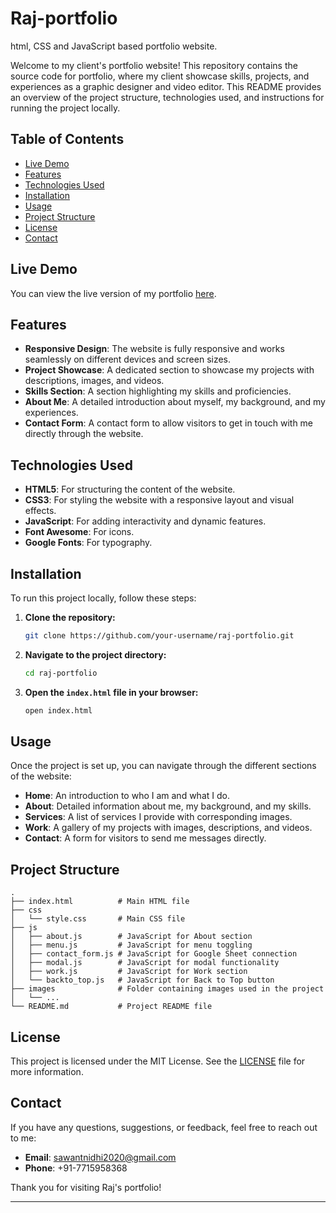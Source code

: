 # Raj-portfolio
html, CSS and JavaScript based portfolio website. 

Welcome to my client's portfolio website! This repository contains the source code for portfolio, where my client showcase skills, projects, and experiences as a graphic designer and video editor. This README provides an overview of the project structure, technologies used, and instructions for running the project locally.

## Table of Contents

- [Live Demo](#live-demo)
- [Features](#features)
- [Technologies Used](#technologies-used)
- [Installation](#installation)
- [Usage](#usage)
- [Project Structure](#project-structure)
- [License](#license)
- [Contact](#contact)

## Live Demo

You can view the live version of my portfolio [here](#).

## Features

- **Responsive Design**: The website is fully responsive and works seamlessly on different devices and screen sizes.
- **Project Showcase**: A dedicated section to showcase my projects with descriptions, images, and videos.
- **Skills Section**: A section highlighting my skills and proficiencies.
- **About Me**: A detailed introduction about myself, my background, and my experiences.
- **Contact Form**: A contact form to allow visitors to get in touch with me directly through the website.

## Technologies Used

- **HTML5**: For structuring the content of the website.
- **CSS3**: For styling the website with a responsive layout and visual effects.
- **JavaScript**: For adding interactivity and dynamic features.
- **Font Awesome**: For icons.
- **Google Fonts**: For typography.

## Installation

To run this project locally, follow these steps:

1. **Clone the repository:**

   ```bash
   git clone https://github.com/your-username/raj-portfolio.git
   ```

2. **Navigate to the project directory:**

   ```bash
   cd raj-portfolio
   ```

3. **Open the `index.html` file in your browser:**

   ```bash
   open index.html
   ```

## Usage

Once the project is set up, you can navigate through the different sections of the website:

- **Home**: An introduction to who I am and what I do.
- **About**: Detailed information about me, my background, and my skills.
- **Services**: A list of services I provide with corresponding images.
- **Work**: A gallery of my projects with images, descriptions, and videos.
- **Contact**: A form for visitors to send me messages directly.

## Project Structure

```
.
├── index.html          # Main HTML file
├── css
│   └── style.css       # Main CSS file
├── js
│   ├── about.js        # JavaScript for About section
│   ├── menu.js         # JavaScript for menu toggling
│   ├── contact_form.js # JavaScript for Google Sheet connection
│   ├── modal.js        # JavaScript for modal functionality
│   ├── work.js         # JavaScript for Work section
│   └── backto_top.js   # JavaScript for Back to Top button
├── images              # Folder containing images used in the project
│   └── ...
└── README.md           # Project README file
```


## License

This project is licensed under the MIT License. See the [LICENSE](LICENSE) file for more information.

## Contact

If you have any questions, suggestions, or feedback, feel free to reach out to me:

- **Email**: sawantnidhi2020@gmail.com
- **Phone**: +91-7715958368


Thank you for visiting Raj's portfolio!

---

